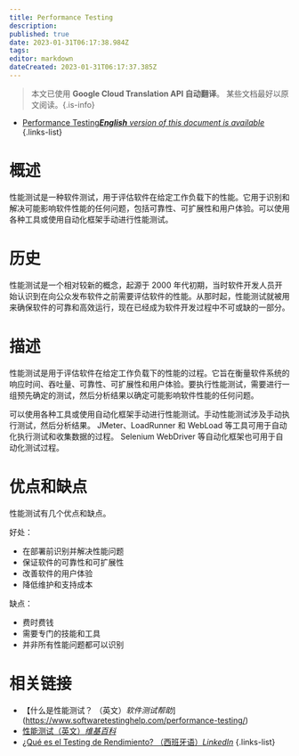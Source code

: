 ```yaml
---
title: Performance Testing
description: 
published: true
date: 2023-01-31T06:17:38.984Z
tags: 
editor: markdown
dateCreated: 2023-01-31T06:17:37.385Z
---
```


> 本文已使用 **Google Cloud Translation API 自动翻译**。
某些文档最好以原文阅读。{.is-info}
- [Performance Testing***English** version of this document is available*](/en/Knowledge-base/Dictionary/performance-testing)
{.links-list}

  
# 概述
性能测试是一种软件测试，用于评估软件在给定工作负载下的性能。它用于识别和解决可能影响软件性能的任何问题，包括可靠性、可扩展性和用户体验。可以使用各种工具或使用自动化框架手动进行性能测试。

# 历史
性能测试是一个相对较新的概念，起源于 2000 年代初期，当时软件开发人员开始认识到在向公众发布软件之前需要评估软件的性能。从那时起，性能测试就被用来确保软件的可靠和高效运行，现在已经成为软件开发过程中不可或缺的一部分。

# 描述
性能测试是用于评估软件在给定工作负载下的性能的过程。它旨在衡量软件系统的响应时间、吞吐量、可靠性、可扩展性和用户体验。要执行性能测试，需要进行一组预先确定的测试，然后分析结果以确定可能影响软件性能的任何问题。

可以使用各种工具或使用自动化框架手动进行性能测试。手动性能测试涉及手动执行测试，然后分析结果。 JMeter、LoadRunner 和 WebLoad 等工具可用于自动化执行测试和收集数据的过程。 Selenium WebDriver 等自动化框架也可用于自动化测试过程。

# 优点和缺点
性能测试有几个优点和缺点。

好处：
- 在部署前识别并解决性能问题
- 保证软件的可靠性和可扩展性
- 改善软件的用户体验
- 降低维护和支持成本

缺点：
- 费时费钱
- 需要专门的技能和工具
- 并非所有性能问题都可以识别

# 相关链接
- 【什么是性能测试？ （英文）*软件测试帮助*](https://www.softwaretestinghelp.com/performance-testing/)
- [性能测试（英文）*维基百科*](https://en.wikipedia.org/wiki/Performance_testing)
- [¿Qué es el Testing de Rendimiento? （西班牙语）*LinkedIn*](https://www.linkedin.com/pulse/qu%C3%A9-es-el-testing-de-rendimiento-juan-c%C3%A1rdenas/)
{.links-list}